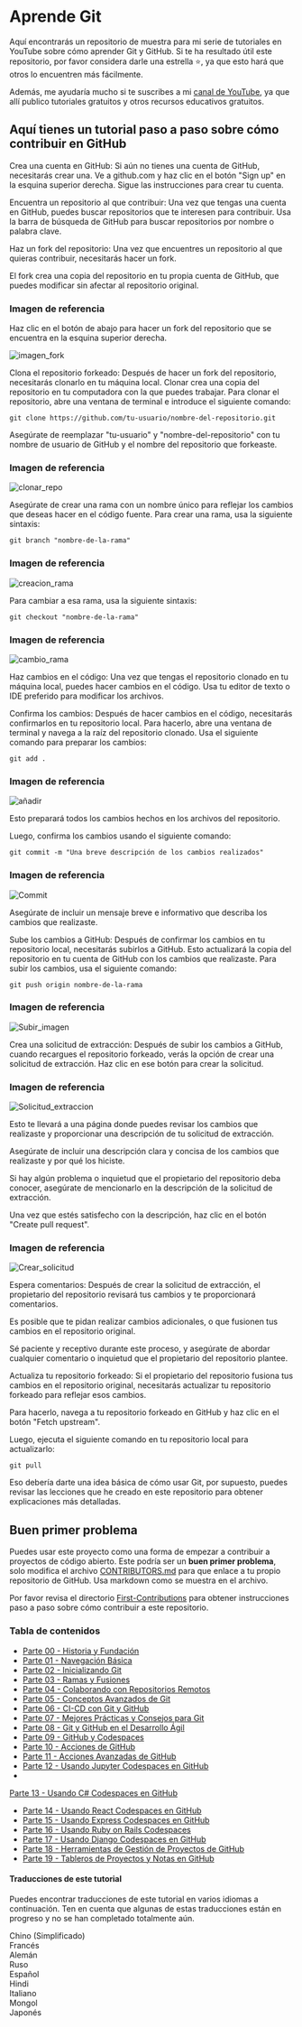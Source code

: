 # Aprende Git
Aquí encontrarás un repositorio de muestra para mi serie de tutoriales en YouTube sobre cómo aprender Git y GitHub.
Si te ha resultado útil este repositorio, por favor considera darle una estrella ⭐, ya que esto hará que otros lo encuentren más fácilmente.

Además, me ayudaría mucho si te suscribes a mi [canal de YouTube](https://www.youtube.com/@richardcallaby), ya que allí publico tutoriales gratuitos y otros recursos educativos gratuitos.

## Aquí tienes un tutorial paso a paso sobre cómo contribuir en GitHub
Crea una cuenta en GitHub: Si aún no tienes una cuenta de GitHub, necesitarás crear una. Ve a github.com y haz clic en el botón "Sign up" en la esquina superior derecha. Sigue las instrucciones para crear tu cuenta.

Encuentra un repositorio al que contribuir: Una vez que tengas una cuenta en GitHub, puedes buscar repositorios que te interesen para contribuir. Usa la barra de búsqueda de GitHub para buscar repositorios por nombre o palabra clave.

Haz un fork del repositorio: Una vez que encuentres un repositorio al que quieras contribuir, necesitarás hacer un fork.

El fork crea una copia del repositorio en tu propia cuenta de GitHub, que puedes modificar sin afectar al repositorio original.

### Imagen de referencia
Haz clic en el botón de abajo para hacer un fork del repositorio que se encuentra en la esquina superior derecha.

![imagen_fork](./images/Readme_images/fork.png)

Clona el repositorio forkeado: Después de hacer un fork del repositorio, necesitarás clonarlo en tu máquina local. Clonar crea una copia del repositorio en tu computadora con la que puedes trabajar. Para clonar el repositorio, abre una ventana de terminal e introduce el siguiente comando:

```
git clone https://github.com/tu-usuario/nombre-del-repositorio.git
```

Asegúrate de reemplazar "tu-usuario" y "nombre-del-repositorio" con tu nombre de usuario de GitHub y el nombre del repositorio que forkeaste.

### Imagen de referencia
![clonar_repo](./images/Readme_images/Clone.png)

Asegúrate de crear una rama con un nombre único para reflejar los cambios que deseas hacer en el código fuente. Para crear una rama, usa la siguiente sintaxis:

```
git branch "nombre-de-la-rama"
```
### Imagen de referencia
![creacion_rama](./images/Readme_images/Branch_making.png)

Para cambiar a esa rama, usa la siguiente sintaxis:
```
git checkout "nombre-de-la-rama"
```

### Imagen de referencia
![cambio_rama](./images/Readme_images/branch_switch.png)

Haz cambios en el código: Una vez que tengas el repositorio clonado en tu máquina local, puedes hacer cambios en el código. Usa tu editor de texto o IDE preferido para modificar los archivos.

Confirma los cambios: Después de hacer cambios en el código, necesitarás confirmarlos en tu repositorio local. Para hacerlo, abre una ventana de terminal y navega a la raíz del repositorio clonado. Usa el siguiente comando para preparar los cambios:

```
git add .
```

### Imagen de referencia
![añadir](./images/Readme_images/add.png)

Esto preparará todos los cambios hechos en los archivos del repositorio.

Luego, confirma los cambios usando el siguiente comando:

```
git commit -m "Una breve descripción de los cambios realizados"
```

### Imagen de referencia
![Commit](./images/Readme_images/commit.png)

Asegúrate de incluir un mensaje breve e informativo que describa los cambios que realizaste.

Sube los cambios a GitHub: Después de confirmar los cambios en tu repositorio local, necesitarás subirlos a GitHub. Esto actualizará la copia del repositorio en tu cuenta de GitHub con los cambios que realizaste. Para subir los cambios, usa el siguiente comando:

```
git push origin nombre-de-la-rama
```

### Imagen de referencia
![Subir_imagen](./images/Readme_images/push.png)

Crea una solicitud de extracción: Después de subir los cambios a GitHub, cuando recargues el repositorio forkeado, verás la opción de crear una solicitud de extracción. Haz clic en ese botón para crear la solicitud.

### Imagen de referencia 
![Solicitud_extraccion](./images/Readme_images/pull%20request.png)

Esto te llevará a una página donde puedes revisar los cambios que realizaste y proporcionar una descripción de tu solicitud de extracción.

Asegúrate de incluir una descripción clara y concisa de los cambios que realizaste y por qué los hiciste.

Si hay algún problema o inquietud que el propietario del repositorio deba conocer, asegúrate de mencionarlo en la descripción de la solicitud de extracción.

Una vez que estés satisfecho con la descripción, haz clic en el botón "Create pull request".

### Imagen de referencia
![Crear_solicitud](./images/Readme_images/Create_pull_request.png)

Espera comentarios: Después de crear la solicitud de extracción, el propietario del repositorio revisará tus cambios y te proporcionará comentarios.

Es posible que te pidan realizar cambios adicionales, o que fusionen tus cambios en el repositorio original.

Sé paciente y receptivo durante este proceso, y asegúrate de abordar cualquier comentario o inquietud que el propietario del repositorio plantee.

Actualiza tu repositorio forkeado: Si el propietario del repositorio fusiona tus cambios en el repositorio original, necesitarás actualizar tu repositorio forkeado para reflejar esos cambios.

Para hacerlo, navega a tu repositorio forkeado en GitHub y haz clic en el botón "Fetch upstream".

Luego, ejecuta el siguiente comando en tu repositorio local para actualizarlo:

```
git pull
```

Eso debería darte una idea básica de cómo usar Git, por supuesto, puedes revisar las lecciones que he creado en este repositorio para obtener explicaciones más detalladas.

## Buen primer problema

Puedes usar este proyecto como una forma de empezar a contribuir a proyectos de código abierto. Este podría ser un **buen primer problema**, solo modifica el archivo [CONTRIBUTORS.md](https://github.com/rcallaby/Learn-Git/blob/main/CONTRIBUTORS.md) para que enlace a tu propio repositorio de GitHub. Usa markdown como se muestra en el archivo.

Por favor revisa el directorio [First-Contributions](https://github.com/rcallaby/Learn-Git/tree/main/First-Contributions) para obtener instrucciones paso a paso sobre cómo contribuir a este repositorio.

### Tabla de contenidos

- [Parte 00 - Historia y Fundación](https://github.com/rcallaby/Learn-Git/blob/main/Lessons/en/Part-00-History-and-Foundations/history-of-git.md)
- [Parte 01 - Navegación Básica](https://github.com/rcallaby/Learn-Git/blob/main/Lessons/en/Part-01-Basic-Navigation/basic-navigation.md)
- [Parte 02 - Inicializando Git](https://github.com/rcallaby/Learn-Git/blob/main/Lessons/en/Part-02-Initializing-Git/getting-started.md)
- [Parte 03 - Ramas y Fusiones](https://github.com/rcallaby/Learn-Git/blob/main/Lessons/en/Part-03-Branching-and-Merging/branching-and-merging.md)
- [Parte 04 - Colaborando con Repositorios Remotos](https://github.com/rcallaby/Learn-Git/tree/main/Lessons/en/Part-04-Collaborating-with-Remote-Repositories/collaborating-with-remote-repos.md)
- [Parte 05 - Conceptos Avanzados de Git](https://github.com/rcallaby/Learn-Git/blob/main/Lessons/en/Part-05-Advanced-Git-Concepts/advanced-git.md)
- [Parte 06 - CI-CD con Git y GitHub](https://github.com/rcallaby/Learn-Git/blob/main/Lessons/en/Part-06-CI-CD-with-Git-and-Github/ci-cd-git-github.md)
- [Parte 07 - Mejores Prácticas y Consejos para Git](https://github.com/rcallaby/Learn-Git/blob/main/Lessons/en/Part-07-Git-Best-Practices-and-Tips/best-practices-tips.md)
- [Parte 08 - Git y GitHub en el Desarrollo Ágil](https://github.com/rcallaby/Learn-Git/blob/main/Lessons/en/Part-08-Git-and-Github-in-Agile-Development/git-github-agile-dev.md)
- [Parte 09 - GitHub y Codespaces](https://github.com/rcallaby/Learn-Git/blob/main/Lessons/en/Part-09-Github-and-Codespaces/github-codespaces.md)
- [Parte 10 - Acciones de GitHub](https://github.com/rcallaby/Learn-Git/blob/main/Lessons/en/Part-10-Github-Actions/github-actions.md)
- [Parte 11 - Acciones Avanzadas de GitHub](https://github.com/rcallaby/Learn-Git/blob/main/Lessons/en/Part-11-Advanced-Github-Actions/advanced-github-actions.md)
- [Parte 12 - Usando Jupyter Codespaces en GitHub](https://github.com/rcallaby/Learn-Git/blob/main/Lessons/en/Part-12-Using-Jupyter-Codespaces-in-Github/github-jupyter-codespace.md)
-

 [Parte 13 - Usando C# Codespaces en GitHub](https://github.com/rcallaby/Learn-Git/blob/main/Lessons/en/Part-13-Using%20Csharp-Codespaces-in-Github/github-Csharp-codespace.md)
- [Parte 14 - Usando React Codespaces en GitHub](https://github.com/rcallaby/Learn-Git/blob/main/Lessons/en/Part-14-Using-React-Codespaces-in-Github/github-react-codespace.md)
- [Parte 15 - Usando Express Codespaces en GitHub](https://github.com/rcallaby/Learn-Git/blob/main/Lessons/en/Part-15-Using-Express-Codespaces-in-Github/github-express-codespace.md)
- [Parte 16 - Usando Ruby on Rails Codespaces](https://github.com/rcallaby/Learn-Git/blob/main/Lessons/en/Part-16-Using-Ruby-on-Rails-Codespaces/github-rubyrails-codespace.md)
- [Parte 17 - Usando Django Codespaces en GitHub](https://github.com/rcallaby/Learn-Git/blob/main/Lessons/en/Part-17-Using%20Django%20Codespaces-in-Github/github-django-codespace.md)
- [Parte 18 - Herramientas de Gestión de Proyectos de GitHub](https://github.com/rcallaby/Learn-Git/blob/main/Lessons/en/Part-18-Github-Project-Management-Tools/github-project-management-tools.md)
- [Parte 19 - Tableros de Proyectos y Notas en GitHub](https://github.com/rcallaby/Learn-Git/blob/main/Lessons/en/Part-19-Github-Project-Boards-and-Notes/github-project-boards-and-notes.md)

#### Traducciones de este tutorial
Puedes encontrar traducciones de este tutorial en varios idiomas a continuación. Ten en cuenta que algunas de estas traducciones están en progreso y no se han completado totalmente aún.

Chino (Simplificado)  
Francés  
Alemán  
Ruso  
Español  
Hindi  
Italiano  
Mongol  
Japonés
